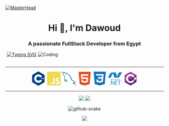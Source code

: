[![MasterHead](https://developers.giphy.com/branch/master/static/api-512d36c09662682717108a38bbb5c57d.gif)](https://rishavchanda.io)
<h1 align="center">Hi 👋, I'm Dawoud</h1>
<h3 align="center">A passionate FullStack Developer from Egypt</h3>
<img align="right" alt="Coding" width="400" src="https://cdn.dribbble.com/users/1162077/screenshots/3848914/programmer.gif">




<div align="center">
    <a href="https://git.io/typing-svg"><img src="https://readme-typing-svg.demolab.com?font=Fira+Code&weight=400&size=20&duration=1700&color=E11EEB&center=true&vCenter=true&multiline=true&repeat=true&width=435&height=120&lines=Senior+Student%F0%9F%8E%93;FullStack+Developer%F0%9F%91%A8%E2%80%8D%F0%9F%92%BB;Problems+Solver%F0%9F%91%BE;I+love+creating+new+things %F0%9F%9A%80" alt="Typing SVG" /></a>
</div>

<div></div>


<div align="center">
<a  href="https://mhmadreda.github.io/eng-dawoud/" target="_blank"><img alt="" src="https://img.shields.io/badge/Portfolio-000?logo=vercel&logoColor=yellow&style=for-the-badge" style="vertical-align:center" /></a>
<a href="https://www.linkedin.com/in/mohamed-dawoud-ba04701b9/" target="_blank"><img alt="" src="https://img.shields.io/badge/LinkedIn-000?logo=linkedin&logoColor=0A66C2&style=for-the-badge" style="vertical-align:center" /></a> 

</div>



---

<div></div>


<div align="center">

   <img src="https://github.com/devicons/devicon/blob/master/icons/cplusplus/cplusplus-plain.svg" width="45" height="45"/>
   <img src="https://github.com/devicons/devicon/blob/master/icons/javascript/javascript-plain.svg" width="45" height="45"/>
  
   <img src="https://github.com/devicons/devicon/blob/master/icons/mysql/mysql-plain.svg" width="45" height="45"/>

   <img src="https://github.com/devicons/devicon/blob/master/icons/html5/html5-plain.svg" width="45" height="45"/>
   <img src="https://github.com/devicons/devicon/blob/master/icons/css3/css3-plain.svg" width="45" height="45"/>
   <img src="https://github.com/devicons/devicon/blob/master/icons/dot-net/dot-net-plain-wordmark.svg" width="45" height="45"/>
   <img src="https://github.com/devicons/devicon/blob/master/icons/csharp/csharp-original.svg" width="45" height="45"/>
 
 


</div>

---

 <p align="center" >
 <img src="https://github-readme-stats.vercel.app/api/top-langs/?username=dawoud007&layout=compact&theme=transparent&hide_border=true&border_radius=0&card_width=35&text_color=0ED3EB&title_color=0ED3EB" />
 
 <img src="https://github-readme-streak-stats.herokuapp.com?user=dawoud007&theme=transparent&hide_border=true&border_radius=0&date_format=%5BY.%5Dn.j&mode=weekly&card_width=350&ring=E11EEB&fire=FFA721&stroke=0ED3EB&currStreakNum=0ED3EB&sideNums=0ED3EB&sideLabels=FFA721&dates=EB545400&currStreakLabel=0ED3EB" />

</p>


<p align="center">
<picture>
  <source media="(prefers-color-scheme: dark)" srcset="https://github.com/Mohamed-Harby/Mohamed-Harby/blob/output/colorful4.svg" />
  <source media="(prefers-color-scheme: light)" srcset="https://github.com/Mohamed-Harby/Mohamed-Harby/blob/output/colorful4.svg" />
  <img alt="github-snake" src="colorful4.svg" />
</picture>
</p>

<p align="center">
<a href="https://github.com/dawoud007"><img src="https://img.shields.io/badge/Made%20With%20❤️%20By-Mohammed Dawoud-orange"></a>
</p>



